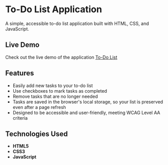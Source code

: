 # To-Do List Application

A simple, accessible to-do list application built with HTML, CSS, and JavaScript.

## Live Demo
Check out the live demo of the application [To-Do List](https://gosiakolarska.github.io/To-Do-List/)

## Features
- Easily add new tasks to your to-do list
- Use checkboxes to mark tasks as completed
- Remove tasks that are no longer needed
- Tasks are saved in the browser's local storage, so your list is preserved even after a page refresh
- Designed to be accessible and user-friendly, meeting WCAG Level AA criteria

## Technologies Used
- **HTML5**
- **CSS3**
- **JavaScript**
